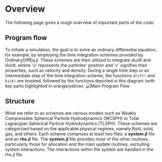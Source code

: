 # Overview
The following page gives a rough overview of important parts of the code.

## Program flow

To initiate a simulation, the goal is to solve an ordinary differential equation, for example, by employing the time integration schemes provided by OrdinaryDiffEq.jl. These schemes are then utilized to integrate du/dt and dv/dt, where 'u' represents the particles' position and 'v' signifies their properties, such as velocity and density. During a single time step or an intermediate step of the time integration scheme, the functions `drift!` and `kick!` are invoked, followed by the functions depicted in this diagram (with key parts highlighted in orange/yellow).
![Main Program Flow](https://github.com/svchb/TrixiParticles.jl/assets/10238714/d0396f54-85aa-4bee-89cc-c0fa24ee2b2f)


## Structure
What we refer to as schemes are various models such as Weakly Compressible Spherical Particle Hydrodynamics (WCSPH) or Total Lagrangian Spherical Particle Hydrodynamics (TLSPH). These schemes are categorized based on the applicable physical regimes, namely fluid, solid, gas, and others. Each scheme comprises at least two files: a **system.jl** file and an **rhs.jl** file. The **system.jl** file provides most of the other routines, particularly those for allocation and the main update routines, excluding system interactions. The interactions within the system are handled in the rhs.jl file.
